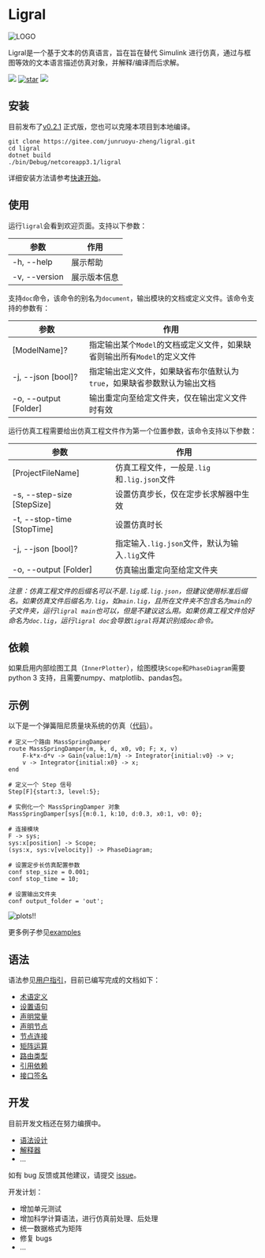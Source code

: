 <!-- Copyright (C) 2019-2021 Junruoyu Zheng. Home page: https://junruoyu-zheng.gitee.io/ligral

     Distributed under MIT license.
     See file LICENSE for detail or copy at https://opensource.org/licenses/MIT
-->

# Ligral

![LOGO](https://sued-wind.cc/static/img/ligral/ligral.png)

Ligral是一个基于文本的仿真语言，旨在旨在替代 Simulink 进行仿真，通过与框图等效的文本语言描述仿真对象，并解释/编译而后求解。

<p>
<a href="https://gitee.com/junruoyu-zheng/ligral/releases/v0.2.1"><img src="https://img.shields.io/badge/版本-0.2.1-brightgreen"></img></a>
<a href='https://gitee.com/junruoyu-zheng/ligral/stargazers'><img src='https://gitee.com/junruoyu-zheng/ligral/badge/star.svg?theme=gray' alt='star'></img></a>
<a href="README_en.md"><img src="https://img.shields.io/badge/English-README-blue"></img></a>
</p>

## 安装

目前发布了[v0.2.1](https://gitee.com/junruoyu-zheng/ligral/releases/v0.2.1) 正式版，您也可以克隆本项目到本地编译。

    git clone https://gitee.com/junruoyu-zheng/ligral.git
    cd ligral
    dotnet build
    ./bin/Debug/netcoreapp3.1/ligral

详细安装方法请参考[快速开始](doc/quick-start/README.md)。

## 使用

运行`ligral`会看到欢迎页面。支持以下参数：

|   参数        | 作用           |
|   --          | --            |
|  -h, --help   | 展示帮助       |
| -v, --version | 展示版本信息   |

支持`doc`命令，该命令的别名为`document`，输出模块的文档或定义文件。该命令支持的参数有：

|   参数        |   作用        |
|   --          |   --         |
|  [ModelName]? |指定输出某个`Model`的文档或定义文件，如果缺省则输出所有`Model`的定义文件         |
|  -j, --json [bool]?    | 指定输出定义文件，如果缺省布尔值默认为`true`，如果缺省参数默认为输出文档|
|  -o, --output [Folder] | 输出重定向至给定文件夹，仅在输出定义文件时有效                        |

运行仿真工程需要给出仿真工程文件作为第一个位置参数，该命令支持以下参数：

|   参数        | 作用           |
|   --          | --            |
|  [ProjectFileName] |  仿真工程文件，一般是`.lig`和`.lig.json`文件      |
|  -s, --step-size [StepSize]    | 设置仿真步长，仅在定步长求解器中生效   |
|  -t, --stop-time [StopTime]    | 设置仿真时长 |
|  -j, --json [bool]?    | 指定输入`.lig.json`文件，默认为输入`.lig`文件 |
|  -o, --output [Folder] | 仿真输出重定向至给定文件夹                    |

*注意：仿真工程文件的后缀名可以不是`.lig`或`.lig.json`，但建议使用标准后缀名。如果仿真文件后缀名为`.lig`，如`main.lig`，且所在文件夹不包含名为`main`的子文件夹，运行`ligral main`也可以，但是不建议这么用。如果仿真工程文件恰好命名为`doc.lig`，运行`ligral doc`会导致`ligral`将其识别成`doc`命令。*

## 依赖

如果启用内部绘图工具（`InnerPlotter`），绘图模块`Scope`和`PhaseDiagram`需要 python 3 支持，且需要numpy、matplotlib、pandas包。

## 示例

以下是一个弹簧阻尼质量块系统的仿真（[代码](examples/mass-spring-damper/main.lig)）。

    # 定义一个路由 MassSpringDamper
    route MassSpringDamper(m, k, d, x0, v0; F; x, v)
        F-k*x-d*v -> Gain{value:1/m} -> Integrator{initial:v0} -> v;
        v -> Integrator{initial:x0} -> x;
    end

    # 定义一个 Step 信号
    Step[F]{start:3, level:5};

    # 实例化一个 MassSpringDamper 对象
    MassSpringDamper[sys]{m:0.1, k:10, d:0.3, x0:1, v0: 0};

    # 连接模块
    F -> sys;
    sys:x[position] -> Scope;
    (sys:x, sys:v[velocity]) -> PhaseDiagram;

    # 设置定步长仿真配置参数
    conf step_size = 0.001;
    conf stop_time = 10;

    # 设置输出文件夹
    conf output_folder = 'out';

![plots!!](web/img/mass-spring-damper.gif)

更多例子参见[examples](examples/)

## 语法

语法参见[用户指引](doc/user-guide/README.md)，目前已编写完成的文档如下：

- [术语定义](doc/user-guide/terms.md)
- [设置语句](doc/user-guide/config.md)
- [声明常量](doc/user-guide/const.md)
- [声明节点](doc/user-guide/node.md)
- [节点连接](doc/user-guide/link.md)
- [矩阵运算](doc/user-guide/matrix.md)
- [路由类型](doc/user-guide/route.md)
- [引用依赖](doc/user-guide/import.md)
- [接口签名](doc/user-guide/signature.md)

## 开发

目前开发文档还在努力编撰中。

- [语法设计](doc/dev-guide/syntax.md)
- [解释器](doc/dev-guide/interpreter.md)
- ...

如有 bug 反馈或其他建议，请提交 [issue](https://gitee.com/junruoyu-zheng/ligral/issues)。

开发计划：

- 增加单元测试
- 增加科学计算语法，进行仿真前处理、后处理
- 统一数据格式为矩阵
- 修复 bugs
- ...
